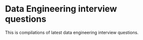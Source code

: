 # Data Engineering interview questions
This is compilations of latest data engineering interview questions. 
